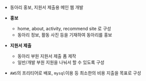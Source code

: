 - 동아리 홍보, 지원서 제출용 메인 웹 개발

- **홍보**
  - home, about, activity, recommend site 로 구성
  - 동아리 정보, 활동 사진 등을 기재하여 동아리를 홍보
- **지원서 제출**
  - 동아리 부원 지원서 제출 폼 제작
  - 일반/개발 부원 지원을 나눠서 할 수 있도록 구성

- `AWS`의 프리티어로 배포, `mysql`이용 등 최소한의 비용 지출을 목표로 구성